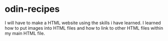# odin-recipes
I will have to make a HTML website using the skills i have learned.
I learned how to put images into HTML files and how to link to other HTML files within my main HTML file.